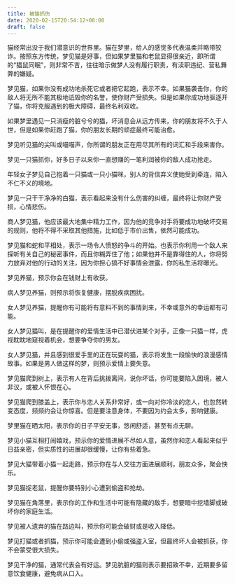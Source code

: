 ```yaml
---
title: 被猫抓伤
date: 2020-02-15T20:54:12+08:00
draft: false
---
```


猫经常出没于我们潜意识的世界里。猫在梦里，给人的感觉多代表温柔并略带狡诈。按照东方传统，梦见猫是好事，但如果梦里猫和老鼠显得很亲近，即所谓的“猫鼠同眠”，则非常不吉，往往暗示做梦人没有履行职责，有渎职违纪、营私舞弊的嫌疑。


梦见猫，如果你没有成功地杀死它或者把它起跑，表示不幸。如果猫袭击你，你的敌人将无所不能其极地诋毁你的名誉，使你财产受损失。但是如果你成功地驱逐开了猫，你将克服遇到的极大障碍，最终名利双收。


如果梦里遇见一只消瘦的脏兮兮的猫，坏消息会从远方传来，你的朋友将不久于人世，但是如果你赶跑了猫，你的朋友长期的顽症最终可能治愈。


梦见听见猫的尖叫或喵喵声，你所谓的朋友正在用尽其所有的词汇和手段来害你。


梦见一只猫抓你，好多日子以来你一直想赚的一笔利润被你的敌人成功抢走。


年轻女子梦见自己抱着一只猫或一只小猫咪，别人的背信弃义使她受到牵连，陷入不仁不义的境地。


梦见一只干干净净的白猫，表示看起来没有什么伤害的纠缠，最终将让你财产受损，心情悲伤。


商人梦见猫，他应该最大地集中精力工作，因为他的竞争对手将要成功地破坏交易的规则，他将不得不采取其他措施，比如低于市价出售，依然可能成功。


梦见猫和蛇和平相处，表示一场令人愤怒的争斗的开始。也表示你利用一个敌人来探听有关自己的秘密事件，而且你糊弄住了他；如果他并不是靠得住的人，你将努力放弃对他的行动的关注，因为你担心搞不好事情会泄露，你的私生活将曝光。


梦见养猫，预示你会在钱财上有收获。


病人梦见养猫，则预示将恢复健康，摆脱疾病困扰。


女人梦见养猫，提醒你有可能将有意料不到的事情到来，不幸或意外的幸运都有可能。


女人梦见猫叫，是在提醒你的爱情生活中已潜伏进某个对手，正像一只猫一样，虎视眈眈地窥视着机会，想要争夺你的男友。


女人梦见猫，并且感到很爱手里的正在玩耍的猫，表示将发生一段愉快的浪漫感情故事。如果是男人做这样的梦，则预示爱情上要失意。


梦见猫爬到树上，表示有人在背后挑拨离间，说你坏话，你可能要陷入困境，被人非议，或被人怀恨在心。


梦见猫爬到膝盖上，表示你与恋人关系非常好，或一向对你冷淡的恋人，也忽然转变态度，频频约会让你惊喜。但是要注意身体，不要因为约会太多，影响健康。


梦里猫在晒太阳，表示你的日子平安无事，悠闲舒适，甚至有点无聊。


梦见小猫互相打闹嬉戏，预示你的爱情进展不尽如人意，虽然你和恋人看起来似乎日益亲密，但实质性的进展却很缓慢，让你有些着急。


梦见大猫带着小猫一起走路，预示你在与人交往方面进展顺利，朋友众多，聚会快乐。


梦见猫捉老鼠，提醒你要特别小心遭到偷盗和抢劫。


梦见猫在角落里，表示你的工作和生活中可能有隐藏的敌手，想要暗中挖墙脚或破坏你的家庭生活。


梦见被人遗弃的猫在路边叫，预示你可能会破财或是收入降低。


梦见打猫或者抓猫，预示你可能会遭到小偷或强盗入室，但最终坏人会被抓获，你不会蒙受很大损失。


梦见干净的猫，通常代表会有好运。梦见肮脏的猫则表示要招致不幸，近期要多留意饮食健康，避免病从口入。
